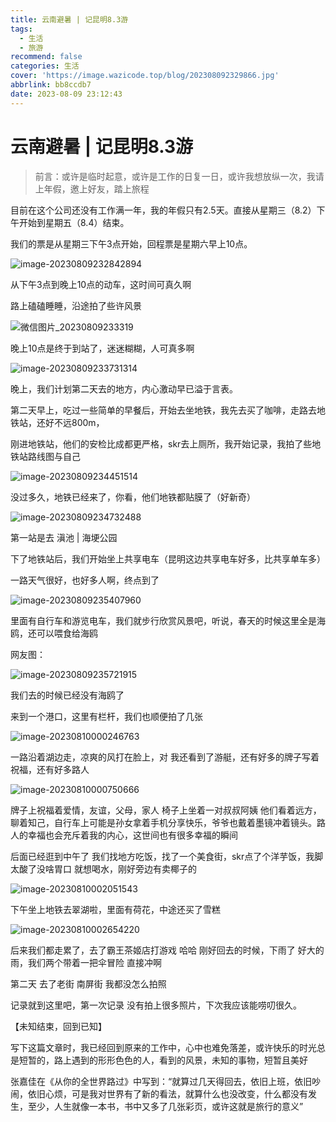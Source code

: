 ```yaml
---
title: 云南避暑 | 记昆明8.3游
tags:
  - 生活
  - 旅游
recommend: false
categories: 生活
cover: 'https://image.wazicode.top/blog/202308092329866.jpg'
abbrlink: bb8ccdb7
date: 2023-08-09 23:12:43
---
```


# 云南避暑 | 记昆明8.3游

> 前言：或许是临时起意，或许是工作的日复一日，或许我想放纵一次，我请上年假，邀上好友，踏上旅程

目前在这个公司还没有工作满一年，我的年假只有2.5天。直接从星期三（8.2）下午开始到星期五（8.4）结束。

我们的票是从星期三下午3点开始，回程票是星期六早上10点。

![image-20230809232842894](https://image.wazicode.top/blog/202308092328975.png)

从下午3点到晚上10点的动车，这时间可真久啊

路上磕磕睡睡，沿途拍了些许风景

![微信图片_20230809233319](https://image.wazicode.top/blog/202308092334572.jpg)

晚上10点是终于到站了，迷迷糊糊，人可真多啊

![image-20230809233731314](https://image.wazicode.top/blog/202308092337469.png)

晚上，我们计划第二天去的地方，内心激动早已溢于言表。

第二天早上，吃过一些简单的早餐后，开始去坐地铁，我先去买了咖啡，走路去地铁站，还好不远800m，

刚进地铁站，他们的安检比成都更严格，skr去上厕所，我开始记录，我拍了些地铁站路线图与自己

![image-20230809234451514](https://image.wazicode.top/blog/202308092344881.png)

没过多久，地铁已经来了，你看，他们地铁都贴膜了（好新奇）

![image-20230809234732488](https://image.wazicode.top/blog/202308092347695.png)

第一站是去 滇池 | 海埂公园

下了地铁站后，我们开始坐上共享电车（昆明这边共享电车好多，比共享单车多）

一路天气很好，也好多人啊，终点到了

![image-20230809235407960](https://image.wazicode.top/blog/202308092354279.png)

里面有自行车和游览电车，我们就步行欣赏风景吧，听说，春天的时候这里全是海鸥，还可以喂食给海鸥

网友图：

![image-20230809235721915](https://image.wazicode.top/blog/202308092357189.png)

我们去的时候已经没有海鸥了

来到一个港口，这里有栏杆，我们也顺便拍了几张

![image-20230810000246763](https://image.wazicode.top/blog/202308100002234.png)

一路沿着湖边走，凉爽的风打在脸上，对 我还看到了游艇，还有好多的牌子写着祝福，还有好多路人

![image-20230810000750666](https://image.wazicode.top/blog/202308100007050.png)

牌子上祝福着爱情，友谊，父母，家人    椅子上坐着一对叔叔阿姨 他们看着远方，聊着知己，自行车上可能是孙女拿着手机分享快乐，爷爷也戴着墨镜冲着镜头。路人的幸福也会充斥着我的内心，这世间也有很多幸福的瞬间

后面已经逛到中午了  我们找地方吃饭，找了一个美食街，skr点了个洋芋饭，我脚太酸了没啥胃口 就想喝水，刚好旁边有卖椰子的

![image-20230810002051543](https://image.wazicode.top/blog/202308100020957.png)

下午坐上地铁去翠湖啦，里面有荷花，中途还买了雪糕

![image-20230810002654220](https://image.wazicode.top/blog/202308100026519.png)

后来我们都走累了，去了霸王茶姬店打游戏 哈哈 刚好回去的时候，下雨了 好大的雨，我们两个带着一把伞冒险  直接冲啊 

第二天 去了老街 南屏街 我都没怎么拍照

记录就到这里吧，第一次记录 没有拍上很多照片，下次我应该能唠叨很久。

【未知结束，回到已知】

写下这篇文章时，我已经回到原来的工作中，心中也难免落差，或许快乐的时光总是短暂的，路上遇到的形形色色的人，看到的风景，未知的事物，短暂且美好

张嘉佳在《从你的全世界路过》中写到：“就算过几天得回去，依旧上班，依旧吵闹，依旧心烦，可是我对世界有了新的看法，就算什么也没改变，什么都没有发生，至少，人生就像一本书，书中又多了几张彩页，或许这就是旅行的意义”
